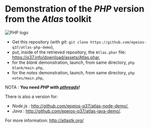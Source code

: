 # Demonstration of the *PHP* version from the *Atlas* toolkit

![PHP logo](https://q37.info/download/assets/PHP.png "PHP")

- Get this repository (with *git*: `git clone https://github.com/epeios-q37/atlas-php-demo`),
- put, inside of the retrieved repository, the `Atlas.phar` file: https://q37.info/download/assets/Atlas.phar,
- for the *blank* demonstration, launch, from same directory, `php blank/main.php`,
- for the *notes* demonstration, launch, from same directory, `php notes/main.php`,

NOTA : **You need *PHP* with [*pthreads*](http://php.net/manual/book.pthreads.php)!**


There is also a version for:
  * *Node.js* : <http://github.com/epeios-q37/atlas-node-demo/>,
  * *Java* : <http://github.com/epeios-q37/atlas-java-demo/>.


For more information: <http://atlastk.org/>